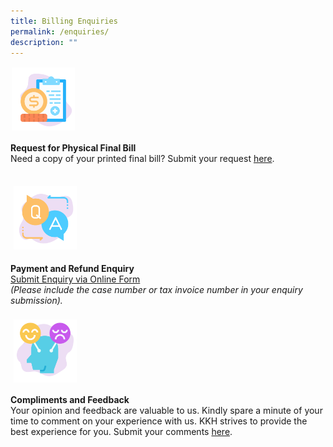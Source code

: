 ```yaml
---
title: Billing Enquiries
permalink: /enquiries/
description: ""
---
```

<img src="images/fb-new.png" style="max-width: 20%; margin: 2px;">

**Request for Physical Final Bill**<br>
Need a copy of your printed final bill? Submit your request [here](https://for.sg/shsbill).

<br>
 <img src="images/be-new.png" style="max-width: 20%; margin: 5px;">
 
**Payment and Refund Enquiry**
<br>[Submit Enquiry via Online Form](https://for.sg/askshs)  
_(Please include the case number or tax invoice number in your enquiry submission)._ <br><br>
	  <img src="images/cf-new.png" style="-webkit-tap-highlight-; vertical-align: middle; max-width: 20%; margin: 5px;">

**Compliments and Feedback**
<br>Your opinion and feedback are valuable to us. Kindly spare a minute of your time to comment on your experience with us. KKH strives to provide the best experience for you. Submit your comments [here](https://form.gov.sg/5ee64839c874b200134f59d2).